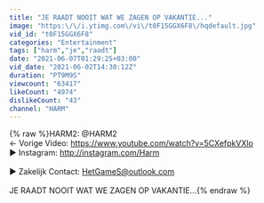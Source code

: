 ```yaml
---
title: "JE RAADT NOOIT WAT WE ZAGEN OP VAKANTIE..."
image: "https:\/\/i.ytimg.com\/vi\/t0F15GGX6F8\/hqdefault.jpg"
vid_id: "t0F15GGX6F8"
categories: "Entertainment"
tags: ["harm","je","raadt"]
date: "2021-06-07T01:29:25+03:00"
vid_date: "2021-06-02T14:30:12Z"
duration: "PT9M9S"
viewcount: "63417"
likeCount: "4974"
dislikeCount: "43"
channel: "HARM"
---
```

{% raw %}HARM2: @HARM2 <br />← Vorige Video: <a rel="nofollow" target="blank" href="https://www.youtube.com/watch?v=5CXefpkVXlo">https://www.youtube.com/watch?v=5CXefpkVXlo</a><br />► Instagram: <a rel="nofollow" target="blank" href="http://instagram.com/Harm">http://instagram.com/Harm</a><br /><br />► Zakelijk Contact: HetGameS@outlook.com<br /><br />JE RAADT NOOIT WAT WE ZAGEN OP VAKANTIE...{% endraw %}

